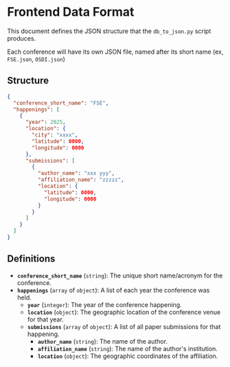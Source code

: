 # Frontend Data Format

This document defines the JSON structure that the `db_to_json.py` script produces.

Each conference will have its own JSON file, named after its short name (ex, `FSE.json`, `OSDI.json`)

## Structure

```json
{
  "conference_short_name": "FSE",
  "happenings": [
    {
      "year": 2025,
      "location": {
        "city": "xxxx",
        "latitude": 0000,
        "longitude": 0000
      },
      "submissions": [
        {
          "author_name": "xxx yyy",
          "affiliation_name": "zzzzz",
          "location": {
            "latitude": 0000,
            "longitude": 0000
          }
        }
      ]
    }
  ]
}
```

## Definitions

- **`conference_short_name`** (`string`): The unique short name/acronym for the conference.
- **`happenings`** (`array` of `object`): A list of each year the conference was held.
  - **`year`** (`integer`): The year of the conference happening.
  - **`location`** (`object`): The geographic location of the conference venue for that year.
  - **`submissions`** (`array` of `object`): A list of all paper submissions for that happening.
    - **`author_name`** (`string`): The name of the author.
    - **`affiliation_name`** (`string`): The name of the author's institution.
    - **`location`** (`object`): The geographic coordinates of the affiliation.
